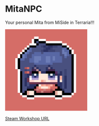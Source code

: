 # MitaNPC
Your personal Mita from MiSide in Terraria!!!

![](https://github.com/rzc0d3r/MitaNPC/blob/main/icon_workshop.png)

[Steam Workshop URL](https://steamcommunity.com/sharedfiles/filedetails/?id=3402763063)

